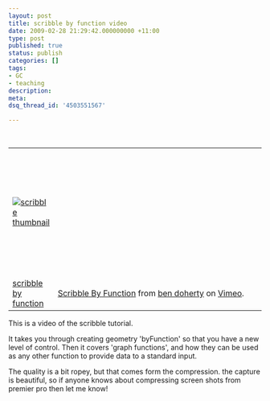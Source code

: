 ```yaml
---
layout: post
title: scribble by function video
date: 2009-02-28 21:29:42.000000000 +11:00
type: post
published: true
status: publish
categories: []
tags:
- GC
- teaching
description:
meta:
dsq_thread_id: '4503551567'

---
```

<br />
<table border="0" width="500">
<tr>
<td><a href="http://www.notionparallax.co.uk/wordpressImages/GC_tutes/2008_09_07_scribble_by_function.pdf"><img src="{{ site.baseurl }}/assets/scrib.gif" alt="scribble thumbnail" /></a></td>
<td><object width="400" height="230"><param name="allowfullscreen" value="true" /><param name="allowscriptaccess" value="always" /><param name="movie" value="http://vimeo.com/moogaloop.swf?clip_id=3408974&amp;server=vimeo.com&amp;show_title=1&amp;show_byline=0&amp;show_portrait=0&amp;color=00adef&amp;fullscreen=1" />      <embed src="http://vimeo.com/moogaloop.swf?clip_id=3408974&amp;server=vimeo.com&amp;show_title=1&amp;show_byline=0&amp;show_portrait=0&amp;color=00adef&amp;fullscreen=1" type="application/x-shockwave-flash" allowfullscreen="true" allowscriptaccess="always" width="400" height="230"></embed></object></td>
</tr>
<tr>
<td><a href="http://www.notionparallax.co.uk/wordpressImages/GC_tutes/2008_09_07_scribble_by_function.pdf">scribble by function</a></td>
<td><a href="http://vimeo.com/3408974">Scribble By Function</a> from <a href="http://vimeo.com/user973949">ben doherty</a> on <a href="http://vimeo.com">Vimeo</a>.</td>
</tr>
</table>
<p>This is a video of the scribble tutorial.</p>
<p>It takes you through creating geometry 'byFunction' so that you have a new level of control. Then it covers 'graph functions', and how they can be used as any other function to provide data to a standard input.</p>
<p>The quality is a bit ropey, but that comes form the compression. the capture is beautiful, so if anyone knows about compressing screen shots from premier pro then let me know!</p>
